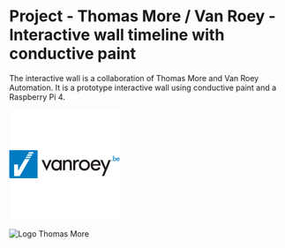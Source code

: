# Project - Thomas More / Van Roey - Interactive wall timeline with conductive paint
The interactive wall is a collaboration of Thomas More and Van Roey Automation.
It is a prototype interactive wall using conductive paint and a Raspberry Pi 4.

![Logo Van Roey](https://raw.githubusercontent.com/jonasclaes/project-thomasmore-vanroey-2021/master/media/pictures/logo.png )

![Logo Thomas More](https://www.thomasmore.be/sites/www.thomasmore.be/files/tm_eng_standaardlogo_rgb.png)